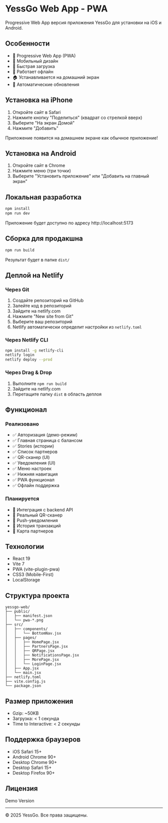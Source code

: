# YessGo Web App - PWA

Progressive Web App версия приложения YessGo для установки на iOS и Android.

## Особенности

- 📱 Progressive Web App (PWA)
- 🎨 Мобильный дизайн
- 🚀 Быстрая загрузка
- 💾 Работает офлайн
- 🏠 Устанавливается на домашний экран
- 🔄 Автоматические обновления

## Установка на iPhone

1. Откройте сайт в Safari
2. Нажмите кнопку "Поделиться" (квадрат со стрелкой вверх)
3. Выберите "На экран Домой"
4. Нажмите "Добавить"

Приложение появится на домашнем экране как обычное приложение!

## Установка на Android

1. Откройте сайт в Chrome
2. Нажмите меню (три точки)
3. Выберите "Установить приложение" или "Добавить на главный экран"

## Локальная разработка

```bash
npm install
npm run dev
```

Приложение будет доступно по адресу http://localhost:5173

## Сборка для продакшна

```bash
npm run build
```

Результат будет в папке `dist/`

## Деплой на Netlify

### Через Git

1. Создайте репозиторий на GitHub
2. Залейте код в репозиторий
3. Зайдите на netlify.com
4. Нажмите "New site from Git"
5. Выберите ваш репозиторий
6. Netlify автоматически определит настройки из `netlify.toml`

### Через Netlify CLI

```bash
npm install -g netlify-cli
netlify login
netlify deploy --prod
```

### Через Drag & Drop

1. Выполните `npm run build`
2. Зайдите на netlify.com
3. Перетащите папку `dist` в область деплоя

## Функционал

### Реализовано

- ✅ Авторизация (демо-режим)
- ✅ Главная страница с балансом
- ✅ Stories (истории)
- ✅ Список партнеров
- ✅ QR-сканер (UI)
- ✅ Уведомления (UI)
- ✅ Меню настроек
- ✅ Нижняя навигация
- ✅ PWA функционал
- ✅ Офлайн поддержка

### Планируется

- 🔲 Интеграция с backend API
- 🔲 Реальный QR-сканер
- 🔲 Push-уведомления
- 🔲 История транзакций
- 🔲 Карта партнеров

## Технологии

- React 19
- Vite 7
- PWA (vite-plugin-pwa)
- CSS3 (Mobile-First)
- LocalStorage

## Структура проекта

```
yessgo-web/
├── public/
│   ├── manifest.json
│   └── pwa-*.png
├── src/
│   ├── components/
│   │   └── BottomNav.jsx
│   ├── pages/
│   │   ├── HomePage.jsx
│   │   ├── PartnersPage.jsx
│   │   ├── QRPage.jsx
│   │   ├── NotificationsPage.jsx
│   │   ├── MorePage.jsx
│   │   └── LoginPage.jsx
│   ├── App.jsx
│   └── main.jsx
├── netlify.toml
├── vite.config.js
└── package.json
```

## Размер приложения

- Gzip: ~50KB
- Загрузка: < 1 секунда
- Time to Interactive: < 2 секунды

## Поддержка браузеров

- iOS Safari 15+
- Android Chrome 90+
- Desktop Chrome 90+
- Desktop Safari 15+
- Desktop Firefox 90+

## Лицензия

Demo Version

---

© 2025 YessGo. Все права защищены.
